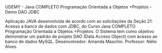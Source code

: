 UDEMY - Java COMPLETO Programação Orientada a Objetos +Projetos - Demo DAO JDBC

Aplicação JAVA desenvolvida de acordo com as solicitações da Seção 21: Acesso a banco de dados com JDBC, do Curso Java COMPLETO Programação Orientada a Objetos +Projetos. 
O Sistema tem como objetivo demonstrar um padrão de projeto DAO (Data Access Object) com acesso ao banco de dados MySQL.
Desenvolvedor: Amanda Maschio. Professor: Nélio Alves.
